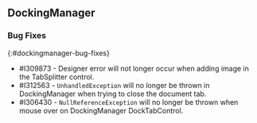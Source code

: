 ## DockingManager

### Bug Fixes
{:#dockingmanager-bug-fixes}
       
* \#I309873 - Designer error will not longer occur when adding image in the TabSplitter control.
* \#I312563 - `UnhandledException` will no longer be thrown in DockingManager when trying to close the document tab.
* \#I306430 - `NullReferenceException` will no longer be thrown when mouse over on DockingManager DockTabControl.